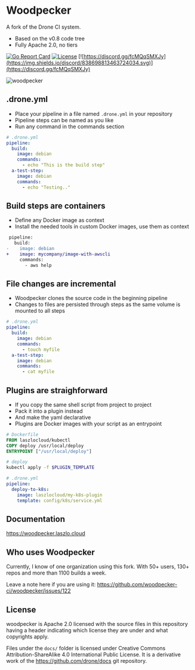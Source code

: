 # Woodpecker

A fork of the Drone CI system.

- Based on the v0.8 code tree
- Fully Apache 2.0, no tiers

[![Go Report Card](https://goreportcard.com/badge/github.com/woodpecker-ci/woodpecker)](https://goreportcard.com/report/github.com/woodpecker-ci/woodpecker) [![License](https://img.shields.io/badge/License-Apache%202.0-blue.svg)](https://opensource.org/licenses/Apache-2.0) [![https://discord.gg/fcMQqSMXJy](https://img.shields.io/discord/838698813463724034.svg)](https://discord.gg/fcMQqSMXJy)

![woodpecker](docs/docs/images/woodpecker.png)

## .drone.yml

- Place your pipeline in a file named `.drone.yml` in your repository
- Pipeline steps can be named as you like
- Run any command in the commands section

```yaml
# .drone.yml
pipeline:
  build:
    image: debian
    commands:
      - echo "This is the build step"
  a-test-step:
    image: debian
    commands:
      - echo "Testing.."
```

## Build steps are containers

- Define any Docker image as context
- Install the needed tools in custom Docker images, use them as context

```diff
 pipeline:
   build:
-    image: debian
+    image: mycompany/image-with-awscli
     commands:
       - aws help
```

## File changes are incremental

- Woodpecker clones the source code in the beginning pipeline
- Changes to files are persisted through steps as the same volume is mounted to all steps

```yaml
# .drone.yml
pipeline:
  build:
    image: debian
    commands:
      - touch myfile
  a-test-step:
    image: debian
    commands:
      - cat myfile
```

## Plugins are straighforward

- If you copy the same shell script from project to project
- Pack it into a plugin instead
- And make the yaml declarative
- Plugins are Docker images with your script as an entrypoint

```Dockerfile
# Dockerfile
FROM laszlocloud/kubectl
COPY deploy /usr/local/deploy
ENTRYPOINT ["/usr/local/deploy"]
```

```bash
# deploy
kubectl apply -f $PLUGIN_TEMPLATE
```

```yaml
# .drone.yml
pipeline:
  deploy-to-k8s:
    image: laszlocloud/my-k8s-plugin
    template: config/k8s/service.yml
```

## Documentation

https://woodpecker.laszlo.cloud

## Who uses Woodpecker

Currently, I know of one organization using this fork. With 50+ users, 130+ repos and more than 1100 builds a week.

Leave a note here if you are using it: https://github.com/woodpecker-ci/woodpecker/issues/122

## License

woodpecker is Apache 2.0 licensed with the source files in this repository having a header indicating which license they are under and what copyrights apply.

Files under the `docs/` folder is licensed under Creative Commons Attribution-ShareAlike 4.0 International Public License. It is a derivative work of the https://github.com/drone/docs git repository.
